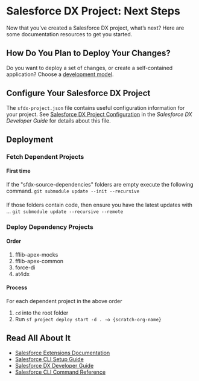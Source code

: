 # Salesforce DX Project: Next Steps

Now that you’ve created a Salesforce DX project, what’s next? Here are some documentation resources to get you started.

## How Do You Plan to Deploy Your Changes?

Do you want to deploy a set of changes, or create a self-contained application? Choose a [development model](https://developer.salesforce.com/tools/vscode/en/user-guide/development-models).

## Configure Your Salesforce DX Project

The `sfdx-project.json` file contains useful configuration information for your project. See [Salesforce DX Project Configuration](https://developer.salesforce.com/docs/atlas.en-us.sfdx_dev.meta/sfdx_dev/sfdx_dev_ws_config.htm) in the _Salesforce DX Developer Guide_ for details about this file.

## Deployment

### Fetch Dependent Projects
#### First time
If the "sfdx-source-dependencies" folders are empty execute the following command.
`git submodule update --init --recursive`
####
If those folders contain code, then ensure you have the latest updates with ...
`git submodule update --recursive --remote`

### Deploy Dependency Projects
#### Order
1. fflib-apex-mocks
2. fflib-apex-common
3. force-di
4. at4dx

#### Process
For each dependent project in the above order
1. `cd` into the root folder
2. Run `sf project deploy start -d . -o {scratch-org-name}`

## Read All About It
- [Salesforce Extensions Documentation](https://developer.salesforce.com/tools/vscode/)
- [Salesforce CLI Setup Guide](https://developer.salesforce.com/docs/atlas.en-us.sfdx_setup.meta/sfdx_setup/sfdx_setup_intro.htm)
- [Salesforce DX Developer Guide](https://developer.salesforce.com/docs/atlas.en-us.sfdx_dev.meta/sfdx_dev/sfdx_dev_intro.htm)
- [Salesforce CLI Command Reference](https://developer.salesforce.com/docs/atlas.en-us.sfdx_cli_reference.meta/sfdx_cli_reference/cli_reference.htm)
